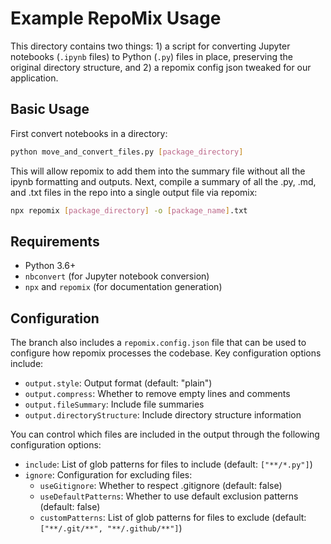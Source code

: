 # Example RepoMix Usage

This directory contains two things: 1) a script for converting Jupyter notebooks (`.ipynb` files) to Python (`.py`) files in place, preserving the original directory structure, and 2) a repomix config json tweaked for our application. 

## Basic Usage

First convert notebooks in a directory:
```bash
python move_and_convert_files.py [package_directory]
```

This will allow repomix to add them into the summary file without all the ipynb formatting and outputs. Next, compile a summary of all the .py, .md, and .txt files in the repo into a single output file via repomix:

```bash
npx repomix [package_directory] -o [package_name].txt
```

## Requirements

- Python 3.6+
- `nbconvert` (for Jupyter notebook conversion)
- `npx` and `repomix` (for documentation generation)

## Configuration

The branch also includes a `repomix.config.json` file that can be used to configure how repomix processes the codebase. Key configuration options include:

- `output.style`: Output format (default: "plain")
- `output.compress`: Whether to remove empty lines and comments
- `output.fileSummary`: Include file summaries
- `output.directoryStructure`: Include directory structure information

You can control which files are included in the output through the following configuration options:

- `include`: List of glob patterns for files to include (default: `["**/*.py"]`)
- `ignore`: Configuration for excluding files:
  - `useGitignore`: Whether to respect .gitignore (default: false)
  - `useDefaultPatterns`: Whether to use default exclusion patterns (default: false)
  - `customPatterns`: List of glob patterns for files to exclude (default: `["**/.git/**", "**/.github/**"]`)
